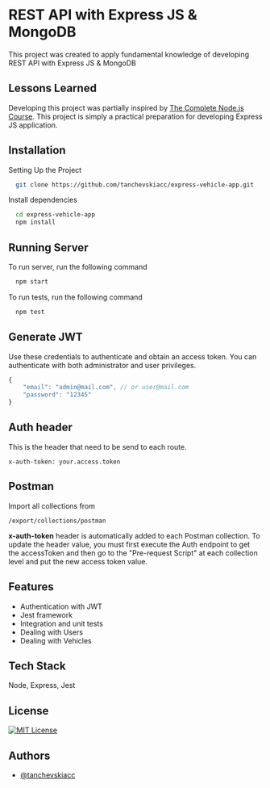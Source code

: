 
# REST API with Express JS & MongoDB

This project was created to apply fundamental knowledge of developing REST API with Express JS & MongoDB


## Lessons Learned

Developing this project was partially inspired by [The Complete Node.js Course](https://members.codewithmosh.com/courses/enrolled/293204). This project is simply a practical preparation for developing Express JS application.


## Installation

Setting Up the Project

```bash
  git clone https://github.com/tanchevskiacc/express-vehicle-app.git
```
Install dependencies

```bash
  cd express-vehicle-app
  npm install
```

## Running Server
To run server, run the following command

```bash
  npm start
```

To run tests, run the following command

```bash
  npm test
```
## Generate JWT

Use these credentials to authenticate and obtain an access token. You can authenticate with both administrator and user privileges.

```javascript
{
    "email": "admin@mail.com", // or user@mail.com
    "password": "12345"
}
```

## Auth header

This is the header that need to be send to each route.

```
x-auth-token: your.access.token
```

## Postman
Import all collections from 
```
/export/collections/postman
```
**x-auth-token** header is automatically added to each Postman collection. To update the header value, you must first execute the Auth endpoint to get the accessToken and then go to the "Pre-request Script" at each collection level and put the new access token value.
## Features

- Authentication with JWT
- Jest framework
- Integration and unit tests
- Dealing with Users
- Dealing with Vehicles


## Tech Stack

Node, Express, Jest


## License

[![MIT License](https://img.shields.io/badge/License-MIT-green.svg)](https://choosealicense.com/licenses/mit/)


## Authors

- [@tanchevskiacc](https://www.github.com/tanchevskiacc)

